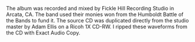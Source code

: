 The album was recorded and mixed by Fickle Hill Recording Studio in Arcata, CA. 
The band used their monies won from the Humboldt Battle of the Bands to fund it. 
The source CD was duplicated directly from the studio master by Adam Ellis on a Ricoh 1X CD-RW.
I ripped these waveforms from the CD with Exact Audio Copy. 
